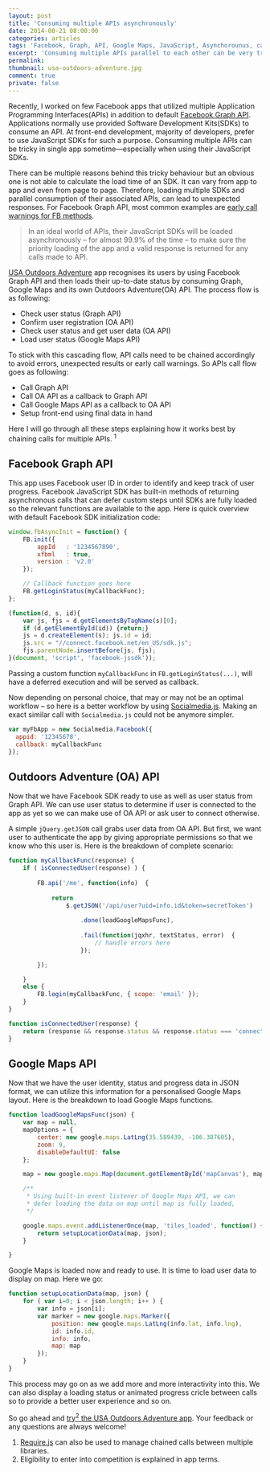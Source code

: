 ```yaml
---
layout: post
title: 'Consuming multiple APIs asynchronously'
date: 2014-08-21 08:00:00
categories: articles
tags: 'Facebook, Graph, API, Google Maps, JavaScript, Asynchorounus, callback'
excerpt: 'Consuming multiple APIs parallel to each other can be very tricky. Here is a detailed case study to chain multiple APIs with each other using JavaScript’s asynchronous approach.'
permalink:
thumbnail: usa-outdoors-adventure.jpg
comment: true
private: false
---
```


Recently, I worked on few Facebook apps that utilized multiple Application Programming Interfaces(APIs) in addition to default [Facebook Graph API](https://developers.facebook.com/docs/graph-api/). Applications normally use provided Software Development Kits(SDKs) to consume an API. At front-end development, majority of developers, prefer to use JavaScript SDKs for such a purpose. Consuming multiple APIs can be tricky in single app sometime&mdash;especially when using their JavaScript SDKs.

There can be multiple reasons behind this tricky behaviour but an obvious one is not able to calculate the load time of an SDK. It can vary from app to app and even from page to page. Therefore, loading multiple SDKs and parallel consumption of their associated APIs, can lead to unexpected responses. For Facebook Graph API, most common examples are [early call warnings for FB methods](http://stackoverflow.com/search?q=fb.getloginstatus+called+before+fb.init).

> In an ideal world of APIs, their JavaScript SDKs will be loaded asynchronously &ndash; for almost 99.9% of the time &ndash; to make sure the priority loading of the app and a valid response is returned for any calls made to API.

[USA Outdoors Adventure](http://j.mp/1ohip3T) app recognises its users by using Facebook Graph API and then loads their up-to-date status by consuming Graph, Google Maps and its own Outdoors Adventure(OA) API. The process flow is as following:

* Check user status (Graph API)
* Confirm user registration (OA API)
* Check user status and get user data (OA API)
* Load user status (Google Maps API)

To stick with this cascading flow, API calls need to be chained accordingly to avoid errors, unexpected results or early call warnings. So APIs call flow goes as following:

* Call Graph API
* Call OA API as a callback to Graph API
* Call Google Maps API as a callback to OA API
* Setup front-end using final data in hand

Here I will go through all these steps explaining how it works best by chaining calls for multiple APIs. <sup>1</sup>

## Facebook Graph API

This app uses Facebook user ID in order to identify and keep track of user progress. Facebook JavaScript SDK has built-in methods of returning asynchronous calls that can defer custom steps until SDKs are fully loaded so the relevant functions are available to the app. Here is quick overview with default Facebook SDK initialization code:

``` javascript
window.fbAsyncInit = function() {
	FB.init({
		appId   : '1234567890',
		xfbml   : true,
		version : 'v2.0'
	});

	// Callback function goes here
	FB.getLoginStatus(myCallbackFunc);
};

(function(d, s, id){
	var js, fjs = d.getElementsByTagName(s)[0];
	if (d.getElementById(id)) {return;}
	js = d.createElement(s); js.id = id;
	js.src = "//connect.facebook.net/en_US/sdk.js";
	fjs.parentNode.insertBefore(js, fjs);
}(document, 'script', 'facebook-jssdk'));
```
Passing a custom function `myCallbackFunc` in `FB.getLoginStatus(...)`, will have a deferred execution and will be served as callback. 

Now depending on personal choice, that may or may not be an optimal workflow &ndash; so here is a better workflow by using [Socialmedia.js](http://jabran.me/projects/socialmedia-js). Making an exact similar call with `Socialmedia.js` could not be anymore simpler.

``` javascript
var myFbApp = new Socialmedia.Facebook({
  appid: '12345678',
  callback: myCallbackFunc
});
```
## Outdoors Adventure (OA) API

Now that we have Facebook SDK ready to use as well as user status from Graph API. We can use user status to determine if user is connected to the app as yet so we can make use of OA API or ask user to connect otherwise.

A simple `jQuery.getJSON` call grabs user data from OA API. But first, we want user to authenticate the app by giving appropriate permissions so that we know who this user is. Here is the breakdown of complete scenario:

``` javascript
function myCallbackFunc(response) {
	if ( isConnectedUser(response) ) {
		
		FB.api('/me', function(info)  {
			
			return
				$.getJSON('/api/user?uid=info.id&token=secretToken')
	
					.done(loadGoogleMapsFunc),
	
					.fail(function(jqxhr, textStatus, error)  {
						// handle errors here
					});

		});

	}
	else {
		FB.login(myCallbackFunc, { scope: 'email' });
	}
}

function isConnectedUser(response) {
	return (response && response.status && response.status === 'connected') ? true : false;
}
```

## Google Maps API

Now that we have the user identity, status and progress data in JSON format, we can utilize this information for a personalised Google Maps layout. Here is the breakdown to load Google Maps functions.

``` javascript
function loadGoogleMapsFunc(json) {
	var map = null, 
	mapOptions = {
		center: new google.maps.LatLng(35.589439, -106.387605),
		zoom: 9,
		disableDefaultUI: false
	};

	map = new google.maps.Map(document.getElementById('mapCanvas'), mapOptions);

	/**
	 * Using built-in event listener of Google Maps API, we can 
	 * defer loading the data on map until map is fully loaded,
	 */

	google.maps.event.addListenerOnce(map, 'tiles_loaded', function() {
		return setupLocationData(map, json);
	}

}
```

Google Maps is loaded now and ready to use. It is time to load user data to display on map. Here we go:

``` javascript
function setupLocationData(map, json) {
	for ( var i=0; i < json.length; i++ ) {
		var info = json[i];
		var marker = new google.maps.Marker({
			position: new google.maps.LatLng(info.lat, info.lng),
			id: info.id,
			info: info,
			map: map
		});
	}
}
```

This process may go on as we add more and more interactivity into this. We can also display a loading status or animated progress cricle between calls so to provide a better user experience and so on.

So go ahead and [try<sup>2</sup> the USA Outdoors Adventure app](http://j.mp/1oVh3SD). Your feedback or any questions are always welcome!


<footer>

1. [Require.js](http://requirejs.org) can also be used to manage chained calls between multiple libraries.
2. Eligibility to enter into competition is explained in app terms.

</footer>
